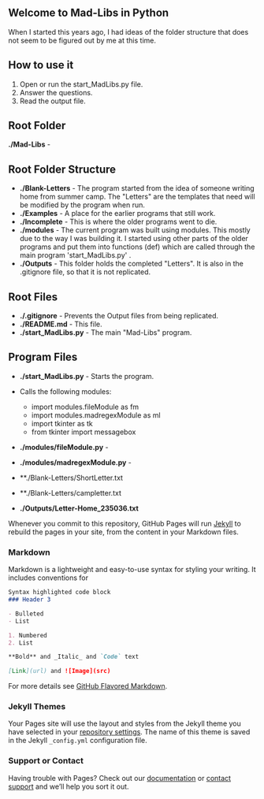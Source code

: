 ## Welcome to Mad-Libs in Python

When I started this years ago, I had ideas of the folder structure that does not seem to be figured out by me at this time.

## How to use it
1. Open or run the start_MadLibs.py file. 
1. Answer the questions. 
1. Read the output file. 

## Root Folder
**./Mad-Libs** - 

## Root Folder Structure
- **./Blank-Letters** - The program started from the idea of someone writing home from summer camp.  The "Letters" are the templates that need will be modified by the program when run. 
- **./Examples** - A place for the earlier programs that still work. 
- **./Incomplete** - This is where the older programs went to die. 
- **./modules** - The current program was built using modules.  This mostly due to the way I was building it.  I started using other parts of the older programs and put them into functions (def) which are called through the main program 'start_MadLibs.py' .  
- **./Outputs** - This folder holds the completed "Letters".  It is also in the .gitignore file, so that it is not replicated. 

## Root Files
- **./.gitignore** - Prevents the Output files from being replicated. 
- **./README.md** - This file. 
- **./start_MadLibs.py** - The main "Mad-Libs" program. 

## Program Files
- **./start_MadLibs.py** - Starts the program.  
- Calls the following modules: 
    - import modules.fileModule as fm 
    - import modules.madregexModule as ml 
    - import tkinter as tk 
    - from tkinter import messagebox 
	
- **./modules/fileModule.py** - 
- **./modules/madregexModule.py** - 
- **./Blank-Letters/ShortLetter.txt
- **./Blank-Letters/campletter.txt
- **./Outputs/Letter-Home_235036.txt**




Whenever you commit to this repository, GitHub Pages will run [Jekyll](https://jekyllrb.com/) to rebuild the pages in your site, from the content in your Markdown files.

### Markdown

Markdown is a lightweight and easy-to-use syntax for styling your writing. It includes conventions for

```markdown
Syntax highlighted code block
### Header 3

- Bulleted
- List

1. Numbered
2. List

**Bold** and _Italic_ and `Code` text

[Link](url) and ![Image](src)
```

For more details see [GitHub Flavored Markdown](https://guides.github.com/features/mastering-markdown/).

### Jekyll Themes

Your Pages site will use the layout and styles from the Jekyll theme you have selected in your [repository settings](https://github.com/OgJAkFy8/Mad-Libs/settings). The name of this theme is saved in the Jekyll `_config.yml` configuration file.

### Support or Contact

Having trouble with Pages? Check out our [documentation](https://help.github.com/categories/github-pages-basics/) or [contact support](https://github.com/contact) and we’ll help you sort it out.
